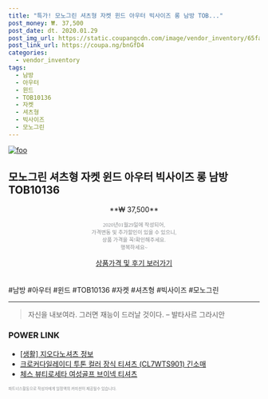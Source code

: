 ```yaml
--- 
title: "특가! 모노그린 셔츠형 자켓 윈드 아우터 빅사이즈 롱 남방 TOB..." 
post_money: ₩. 37,500 
post_date: dt. 2020.01.29 
post_img_url: https://static.coupangcdn.com/image/vendor_inventory/65fa/0d9a164f1c672107d5238f2de91e9f79a997763abe5f11829f368d079526.jpg 
post_link_url: https://coupa.ng/bnGfD4 
categories: 
  - vendor_inventory 
tags: 
  - 남방 
  - 아우터 
  - 윈드 
  - TOB10136 
  - 자켓 
  - 셔츠형 
  - 빅사이즈 
  - 모노그린 
--- 
```

[![foo](https://static.coupangcdn.com/image/vendor_inventory/65fa/0d9a164f1c672107d5238f2de91e9f79a997763abe5f11829f368d079526.jpg)](https://coupa.ng/bnGfD4) 

## 모노그린 셔츠형 자켓 윈드 아우터 빅사이즈 롱 남방 TOB10136 
<p style="text-align: center;">**₩ 37,500**</p> 
<p style="text-align: center;"><span style="color: #898c8f; font-family: Georgia,Times,serif; font-size: 0.75em;">2020년01월29일에 작성되어, <br>가격변동 및 추가할인이 있을 수 있으니,<br> 상품 가격을 꼭!확인해주세요.<br>행복하세요~</span> 
</p>	 
<div markdown="0" style="text-align: center;"><a href="https://coupa.ng/bnGfD4" class="btn btn--success">상품가격 및 후기 보러가기</a></div> 
<br><br> 
  #남방 #아우터 #윈드 #TOB10136 #자켓 #셔츠형 #빅사이즈 #모노그린 
<hr> 

> 자신을 내보여라. 그러면 재능이 드러날 것이다. – 발타사르 그라시안 


### POWER LINK

* <a href="https://blog.naver.com/fasyy4321/221769851325" target="_blank"> [생활] 지오다노셔츠 정보 </a>
* <a href="https://blog.naver.com/fasyy4321/221783445060" target="_blank">크로커다일레이디 투톤 컬러 장식 티셔츠 (CL7WTS901) 긴소매</a>
* <a href="https://blog.naver.com/fasyy4321/221789710988" target="_blank">체스 뷰티로세타 여성골프 브이넥 티셔츠</a>

<span style="color: #898c8f; font-family: Georgia,Times,serif; font-size: 0.55em;">파트너스활동으로 작성자에게 일정액의 커미션이 제공될수 있습니다.</span> 
